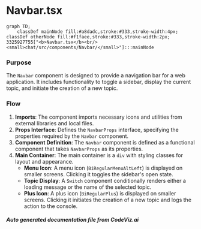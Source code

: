 # Navbar.tsx

```mermaid
graph TD;
    classDef mainNode fill:#a8dadc,stroke:#333,stroke-width:4px;
classDef otherNode fill:#f1faee,stroke:#333,stroke-width:2px;
3325927755["<b>Navbar.tsx</b><br/><small>chat/src/components/Navbar/</small>"]:::mainNode

```
### Purpose
The `Navbar` component is designed to provide a navigation bar for a web application. It includes functionality to toggle a sidebar, display the current topic, and initiate the creation of a new topic.

### Flow
1. **Imports**: The component imports necessary icons and utilities from external libraries and local files.
2. **Props Interface**: Defines the `NavbarProps` interface, specifying the properties required by the `Navbar` component.
3. **Component Definition**: The `Navbar` component is defined as a functional component that takes `NavbarProps` as its properties.
4. **Main Container**: The main container is a `div` with styling classes for layout and appearance.
   - **Menu Icon**: A menu icon (`BiRegularMenuAltLeft`) is displayed on smaller screens. Clicking it toggles the sidebar's open state.
   - **Topic Display**: A `Switch` component conditionally renders either a loading message or the name of the selected topic.
   - **Plus Icon**: A plus icon (`BiRegularPlus`) is displayed on smaller screens. Clicking it initiates the creation of a new topic and logs the action to the console.

##### Auto generated documentation file from CodeViz.ai
